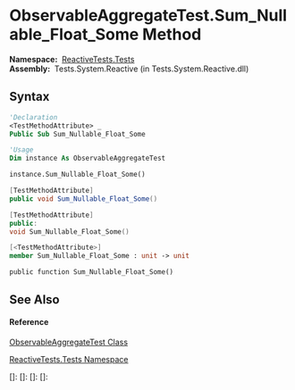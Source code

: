 # ObservableAggregateTest.Sum\_Nullable\_Float\_Some Method

**Namespace:**  [ReactiveTests.Tests](ReactiveTests.Tests\ReactiveTests.Tests.md)  
**Assembly:**  Tests.System.Reactive (in Tests.System.Reactive.dll)

## Syntax

```vb
'Declaration
<TestMethodAttribute> _
Public Sub Sum_Nullable_Float_Some
```

```vb
'Usage
Dim instance As ObservableAggregateTest

instance.Sum_Nullable_Float_Some()
```

```csharp
[TestMethodAttribute]
public void Sum_Nullable_Float_Some()
```

```c++
[TestMethodAttribute]
public:
void Sum_Nullable_Float_Some()
```

```fsharp
[<TestMethodAttribute>]
member Sum_Nullable_Float_Some : unit -> unit 
```

```jscript
public function Sum_Nullable_Float_Some()
```

## See Also

#### Reference

[ObservableAggregateTest Class](ObservableAggregateTest\ObservableAggregateTest.md)

[ReactiveTests.Tests Namespace](ReactiveTests.Tests\ReactiveTests.Tests.md)

[]: 
[]: 
[]: 
[]: 